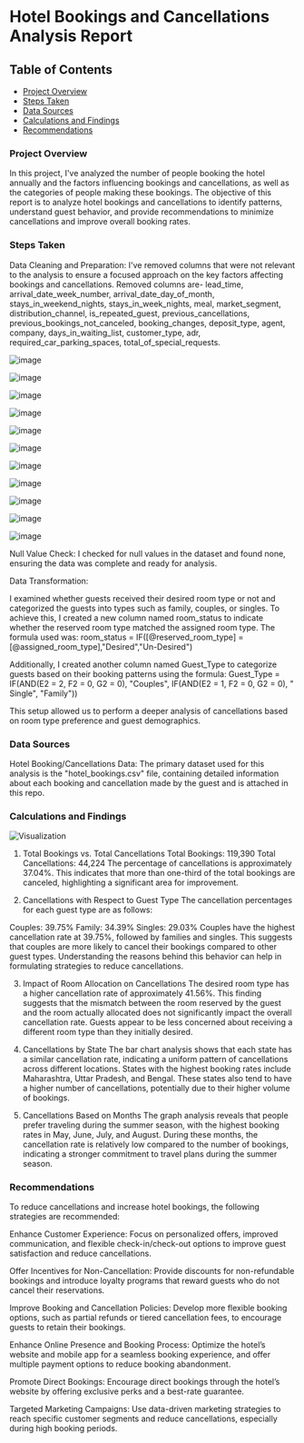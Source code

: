 # Hotel Bookings and Cancellations Analysis Report

## Table of Contents

- [Project Overview](#project-overview)
- [Steps Taken](#steps-taken)
- [Data Sources](#data-sources)
- [Calculations and Findings](#calculations-and-findings)
- [Recommendations](#recommendations)

### Project Overview

In this project, I've analyzed the number of people booking the hotel annually and the factors influencing bookings and cancellations, as well as the categories of people making these bookings. The objective of this report is to analyze hotel bookings and cancellations to identify patterns, understand guest behavior, and provide recommendations to minimize cancellations and improve overall booking rates.

### Steps Taken

Data Cleaning and Preparation: I've removed columns that were not relevant to the analysis to ensure a focused approach on the key factors affecting bookings and cancellations. Removed columns are- 
lead_time, arrival_date_week_number, arrival_date_day_of_month, stays_in_weekend_nights, stays_in_week_nights, meal, market_segment, distribution_channel, is_repeated_guest, previous_cancellations, previous_bookings_not_canceled, booking_changes, deposit_type, agent, company,
days_in_waiting_list, customer_type, adr, required_car_parking_spaces, total_of_special_requests. 

![image](https://github.com/user-attachments/assets/b68f79c3-5ddb-4e1b-9fd0-9ba3d6262f6d)

![image](https://github.com/user-attachments/assets/cbad5465-27d6-4063-af80-466fae7dcb43)

![image](https://github.com/user-attachments/assets/950e5bcf-28ab-4db2-9bee-16b995496dad)

![image](https://github.com/user-attachments/assets/2158775f-2c19-4761-848e-0c65fe72b820)

![image](https://github.com/user-attachments/assets/fd5562c7-eace-4233-8655-d7d2dbd76256)

![image](https://github.com/user-attachments/assets/2a601330-4250-4594-bbfe-f68f4c15c81a)

![image](https://github.com/user-attachments/assets/2a70babb-e72b-4bcb-a43b-1d7f02acefca)

![image](https://github.com/user-attachments/assets/b12e5a00-c5a8-4471-9ee3-b349db4f6221)

![image](https://github.com/user-attachments/assets/ddb2f7d8-5e4e-4454-898c-bbc53dbe0db8)

![image](https://github.com/user-attachments/assets/4cfdeec9-b21b-4c96-871a-ccd5c475eb3f)

![image](https://github.com/user-attachments/assets/61a153e2-9836-45a0-b12f-caae14415cba)


Null Value Check: I checked for null values in the dataset and found none, ensuring the data was complete and ready for analysis.

Data Transformation:

I examined whether guests received their desired room type or not and categorized the guests into types such as family, couples, or singles.
To achieve this, I created a new column named room_status to indicate whether the reserved room type matched the assigned room type. The formula used was:
room_status = IF([@reserved_room_type] = [@assigned_room_type],"Desired","Un-Desired")

Additionally, I created another column named Guest_Type to categorize guests based on their booking patterns using the formula:
Guest_Type = IF(AND(E2 = 2, F2 = 0, G2 = 0), "Couples", IF(AND(E2 = 1, F2 = 0, G2 = 0), "Single", "Family"))

This setup allowed us to perform a deeper analysis of cancellations based on room type preference and guest demographics.

### Data Sources

Hotel Booking/Cancellations Data: The primary dataset used for this analysis is the "hotel_bookings.csv" file, containing detailed information about each booking and cancellation made by the guest and is attached in this repo.

### Calculations and Findings

![Visualization](https://github.com/user-attachments/assets/f6892761-201d-44c3-ac26-9c10e2a0a997)


1. Total Bookings vs. Total Cancellations
Total Bookings: 119,390
Total Cancellations: 44,224
The percentage of cancellations is approximately 37.04%. This indicates that more than one-third of the total bookings are canceled, highlighting a significant area for improvement.

2. Cancellations with Respect to Guest Type
The cancellation percentages for each guest type are as follows:

Couples: 39.75%
Family: 34.39%
Singles: 29.03%
Couples have the highest cancellation rate at 39.75%, followed by families and singles. This suggests that couples are more likely to cancel their bookings compared to other guest types. Understanding the reasons behind this behavior can help in formulating strategies to reduce cancellations.

3. Impact of Room Allocation on Cancellations
The desired room type has a higher cancellation rate of approximately 41.56%.
This finding suggests that the mismatch between the room reserved by the guest and the room actually allocated does not significantly impact the overall cancellation rate. Guests appear to be less concerned about receiving a different room type than they initially desired.

4. Cancellations by State
The bar chart analysis shows that each state has a similar cancellation rate, indicating a uniform pattern of cancellations across different locations.
States with the highest booking rates include Maharashtra, Uttar Pradesh, and Bengal. These states also tend to have a higher number of cancellations, potentially due to their higher volume of bookings.

5. Cancellations Based on Months
The graph analysis reveals that people prefer traveling during the summer season, with the highest booking rates in May, June, July, and August.
During these months, the cancellation rate is relatively low compared to the number of bookings, indicating a stronger commitment to travel plans during the summer season.

### Recommendations
To reduce cancellations and increase hotel bookings, the following strategies are recommended:

Enhance Customer Experience: Focus on personalized offers, improved communication, and flexible check-in/check-out options to improve guest satisfaction and reduce cancellations.

Offer Incentives for Non-Cancellation: Provide discounts for non-refundable bookings and introduce loyalty programs that reward guests who do not cancel their reservations.

Improve Booking and Cancellation Policies: Develop more flexible booking options, such as partial refunds or tiered cancellation fees, to encourage guests to retain their bookings.

Enhance Online Presence and Booking Process: Optimize the hotel’s website and mobile app for a seamless booking experience, and offer multiple payment options to reduce booking abandonment.

Promote Direct Bookings: Encourage direct bookings through the hotel’s website by offering exclusive perks and a best-rate guarantee.

Targeted Marketing Campaigns: Use data-driven marketing strategies to reach specific customer segments and reduce cancellations, especially during high booking periods.
